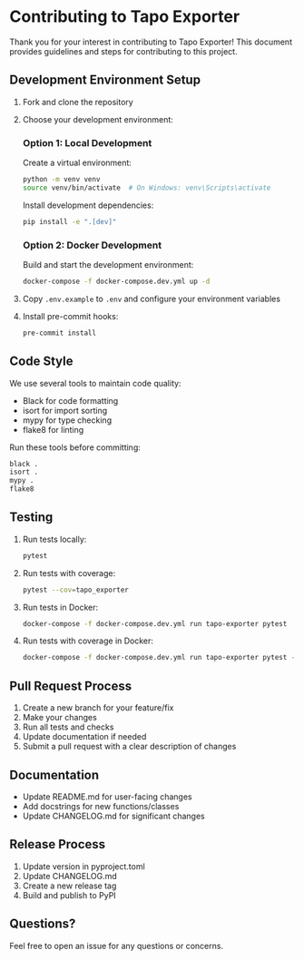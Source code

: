 # Contributing to Tapo Exporter

Thank you for your interest in contributing to Tapo Exporter! This document provides guidelines and steps for contributing to this project.

## Development Environment Setup

1. Fork and clone the repository
2. Choose your development environment:

   ### Option 1: Local Development

   Create a virtual environment:

   ```bash
   python -m venv venv
   source venv/bin/activate  # On Windows: venv\Scripts\activate
   ```

   Install development dependencies:

   ```bash
   pip install -e ".[dev]"
   ```

   ### Option 2: Docker Development

   Build and start the development environment:

   ```bash
   docker-compose -f docker-compose.dev.yml up -d
   ```

3. Copy `.env.example` to `.env` and configure your environment variables
4. Install pre-commit hooks:

   ```bash
   pre-commit install
   ```

## Code Style

We use several tools to maintain code quality:

- Black for code formatting
- isort for import sorting
- mypy for type checking
- flake8 for linting

Run these tools before committing:

```bash
black .
isort .
mypy .
flake8
```

## Testing

1. Run tests locally:

   ```bash
   pytest
   ```

2. Run tests with coverage:

   ```bash
   pytest --cov=tapo_exporter
   ```

3. Run tests in Docker:

   ```bash
   docker-compose -f docker-compose.dev.yml run tapo-exporter pytest
   ```

4. Run tests with coverage in Docker:

   ```bash
   docker-compose -f docker-compose.dev.yml run tapo-exporter pytest --cov=tapo_exporter
   ```

## Pull Request Process

1. Create a new branch for your feature/fix
2. Make your changes
3. Run all tests and checks
4. Update documentation if needed
5. Submit a pull request with a clear description of changes

## Documentation

- Update README.md for user-facing changes
- Add docstrings for new functions/classes
- Update CHANGELOG.md for significant changes

## Release Process

1. Update version in pyproject.toml
2. Update CHANGELOG.md
3. Create a new release tag
4. Build and publish to PyPI

## Questions?

Feel free to open an issue for any questions or concerns.
